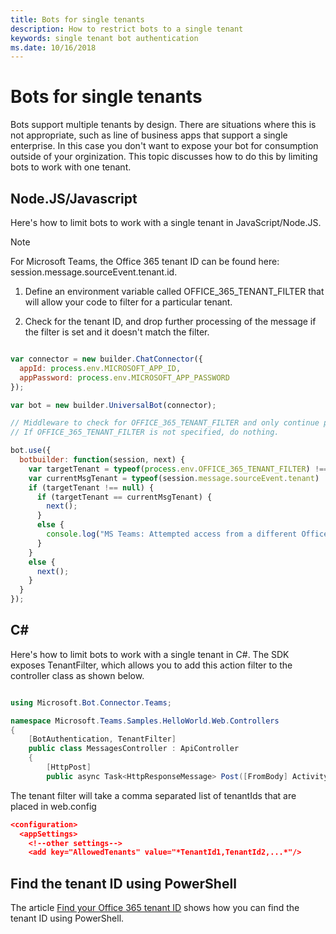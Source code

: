 ```yaml
---
title: Bots for single tenants
description: How to restrict bots to a single tenant
keywords: single tenant bot authentication
ms.date: 10/16/2018
---
```

# Bots for single tenants

Bots support multiple tenants by design. There are situations where this is not appropriate, such as line of business apps that support a single enterprise. In this case you don't want to expose your bot for consumption outside of your orginization. This topic discusses how to do this by limiting bots to work with one tenant.

## Node.JS/Javascript

Here's how to limit bots to work with a single tenant in JavaScript/Node.JS.

> [!Note]
>For Microsoft Teams, the Office 365 tenant ID can be found here: session.message.sourceEvent.tenant.id.

1. Define an environment variable called OFFICE_365_TENANT_FILTER that will allow your code to filter for a particular tenant.

2. Check for the tenant ID, and drop further processing of the message if the filter is set and it doesn't match the filter.

``` JavaScript

var connector = new builder.ChatConnector({
  appId: process.env.MICROSOFT_APP_ID,
  appPassword: process.env.MICROSOFT_APP_PASSWORD
});

var bot = new builder.UniversalBot(connector);

// Middleware to check for OFFICE_365_TENANT_FILTER and only continue processing if it matches.
// If OFFICE_365_TENANT_FILTER is not specified, do nothing.

bot.use({
  botbuilder: function(session, next) {
    var targetTenant = typeof(process.env.OFFICE_365_TENANT_FILTER) !== "undefined" ? process.env.OFFICE_365_TENANT_FILTER : null;
    var currentMsgTenant = typeof(session.message.sourceEvent.tenant) !== "undefined" ? session.message.sourceEvent.tenant.id : null;
    if (targetTenant !== null) {
      if (targetTenant == currentMsgTenant) {
        next();
      }
      else {
        console.log("MS Teams: Attempted access from a different Office 365 tenant (" + currentMsgTenant + "): message rejected");
      }
    }
    else {
      next();
    }
  }
});

```

## C#

Here's how to limit bots to work with a single tenant in C#. The SDK exposes TenantFilter,  which allows you to add this action filter to the controller class as shown below.

``` C#

using Microsoft.Bot.Connector.Teams;

namespace Microsoft.Teams.Samples.HelloWorld.Web.Controllers
{
    [BotAuthentication, TenantFilter]
    public class MessagesController : ApiController
    {
        [HttpPost]
        public async Task<HttpResponseMessage> Post([FromBody] Activity activity)
```

The tenant filter will take a comma separated list of tenantIds that are placed in web.config

``` JSON
<configuration>
  <appSettings>
    <!--other settings-->
    <add key="AllowedTenants" value="*TenantId1,TenantId2,...*"/>

```

## Find the tenant ID using PowerShell

The article [Find your Office 365 tenant ID](https://support.office.com/article/Find-your-Office-365-tenant-ID-6891b561-a52d-4ade-9f39-b492285e2c9b) shows how you can find the tenant ID using PowerShell.